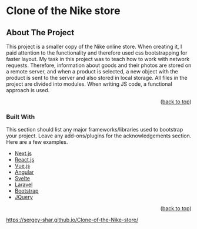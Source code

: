 # Clone of the Nike store

<!-- ABOUT THE PROJECT -->
## About The Project

This project is a smaller copy of the Nike online store.   When creating it, I paid attention to the functionality and therefore used css bootstrapping for faster layout.  My task in this project was to teach how to work with network requests. Therefore, information about goods and their photos are stored on a remote server, and when a product is selected, a new object with the product is sent to the server and also stored in local storage. All files in the project are divided into modules. When writing JS code, a functional approach is used.

<p align="right">(<a href="#top">back to top</a>)</p>



### Built With

This section should list any major frameworks/libraries used to bootstrap your project. Leave any add-ons/plugins for the acknowledgements section. Here are a few examples.

* [Next.js](https://nextjs.org/)
* [React.js](https://reactjs.org/)
* [Vue.js](https://vuejs.org/)
* [Angular](https://angular.io/)
* [Svelte](https://svelte.dev/)
* [Laravel](https://laravel.com)
* [Bootstrap](https://getbootstrap.com)
* [JQuery](https://jquery.com)

<p align="right">(<a href="#top">back to top</a>)</p>











https://sergey-shar.github.io/Clone-of-the-Nike-store/
